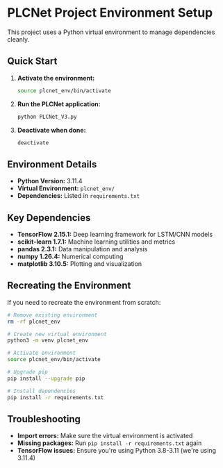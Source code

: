 # PLCNet Project Environment Setup

This project uses a Python virtual environment to manage dependencies cleanly.

## Quick Start

1. **Activate the environment:**
   ```bash
   source plcnet_env/bin/activate
   ```

2. **Run the PLCNet application:**
   ```bash
   python PLCNet_V3.py
   ```

3. **Deactivate when done:**
   ```bash
   deactivate
   ```

## Environment Details

- **Python Version:** 3.11.4
- **Virtual Environment:** `plcnet_env/`
- **Dependencies:** Listed in `requirements.txt`

## Key Dependencies

- **TensorFlow 2.15.1:** Deep learning framework for LSTM/CNN models
- **scikit-learn 1.7.1:** Machine learning utilities and metrics
- **pandas 2.3.1:** Data manipulation and analysis
- **numpy 1.26.4:** Numerical computing
- **matplotlib 3.10.5:** Plotting and visualization

## Recreating the Environment

If you need to recreate the environment from scratch:

```bash
# Remove existing environment
rm -rf plcnet_env

# Create new virtual environment
python3 -m venv plcnet_env

# Activate environment
source plcnet_env/bin/activate

# Upgrade pip
pip install --upgrade pip

# Install dependencies
pip install -r requirements.txt
```

## Troubleshooting

- **Import errors:** Make sure the virtual environment is activated
- **Missing packages:** Run `pip install -r requirements.txt` again
- **TensorFlow issues:** Ensure you're using Python 3.8-3.11 (we're using 3.11.4)
